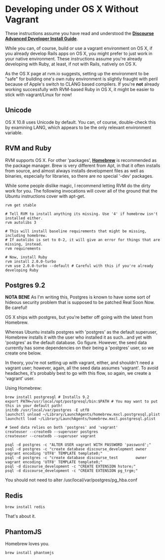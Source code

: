 # Developing under OS X Without Vagrant

These instructions assume you have read and understood the **[Discourse Advanced Developer Install Guide](https://github.com/discourse/discourse/blob/master/docs/DEVELOPER-ADVANCED.md)**. 

While you can, of course, build or use a vagrant environment on OS X, if you already develop Rails apps on OS X, you might prefer to just work in your native environment. These instructions assume you're already developing with Ruby, at least, if not with Rails, natively on OS X.

As the OS X page at rvm.io suggests, setting up the environment to be "safe" for building one's own ruby environment is slightly fraught with peril because of Apple's switch to CLANG based compilers. If you're **not** already working successfully with RVM-based Ruby in OS X, it might be easier to stick with vagrant/Linux for now!

## Unicode

OS X 10.8 uses Unicode by default. You can, of course, double-check this by examining LANG, which appears to be the only relevant environment variable.

## RVM and Ruby

RVM supports OS X. For other 'packages', **[Homebrew](http://mxcl.github.com/homebrew)** is recommended as the package manager. Brew is very different from Apt, in that it often installs from source, and almost always installs development files as well as binaries, especially for libraries, so there are no special '-dev' packages.

While some people dislike magic, I recommend letting RVM do the dirty work for you. The following invocations will cover all of the ground that the Ubuntu instructions cover with apt-get.

    rvm get stable

    # Tell RVM to install anything its missing. Use '4' if homebrew isn't installed either.
    rvm autolibs 3

    # This will install baseline requirements that might be missing, including homebrew.
    # If autolibs is set to 0-2, it will give an error for things that are missing, instead.
    rvm requirements

    # Now, install Ruby
    rvm install 2.0.0-turbo
    rvm use 2.0.0-turbo --default # Careful with this if you're already developing Ruby

## Postgres 9.2

**NOTA BENE** As I'm writing this, Postgres is known to have some sort of hideous security problem that is supposed to be patched Real Soon Now. Be careful!

OS X ships with postgres, but you're better off going with the latest from Homebrew.

Whereas Ubuntu installs postgres with 'postgres' as the default superuser, Homebrew installs it with the user who installed it as such...and yet with 'postgres' as the default database. Go figure. However, the seed data currently has some dependencies on their being a 'postgres' user, so we create one below.

In theory, you're not setting up with vagrant, either, and shouldn't need a vagrant user; however, again, all the seed data assumes 'vagrant'. To avoid headaches, it's probably best to go with this flow, so again, we create a 'vagrant' user.

Using Homebrew:

    brew install postgresql # Installs 9.2
    export PATH=/usr/local/opt/postgresql/bin:$PATH # You may want to put this in your default path!
    initdb /usr/local/var/postgres -E utf8
    launchctl unload ~/Library/LaunchAgents/homebrew.mxcl.postgresql.plist
    launchctl load ~/Library/LaunchAgents/homebrew.mxcl.postgresql.plist

    # Seed data relies on both 'postgres' and 'vagrant'
    createuser --createdb --superuser postgres
    createuser --createdb --superuser vagrant

    psql -d postgres -c "ALTER USER vagrant WITH PASSWORD 'password';"
    psql -d postgres -c "create database discourse_development owner vagrant encoding 'UTF8' TEMPLATE template0;"
    psql -d postgres -c "create database discourse_test        owner vagrant encoding 'UTF8' TEMPLATE template0;"
    psql -d discourse_development -c "CREATE EXTENSION hstore;"
    psql -d discourse_development -c "CREATE EXTENSION pg_trgm;"

You should not need to alter /usr/local/var/postgres/pg_hba.conf

## Redis

    brew install redis

That's about it.

## PhantomJS

Homebrew loves you.

    brew install phantomjs




